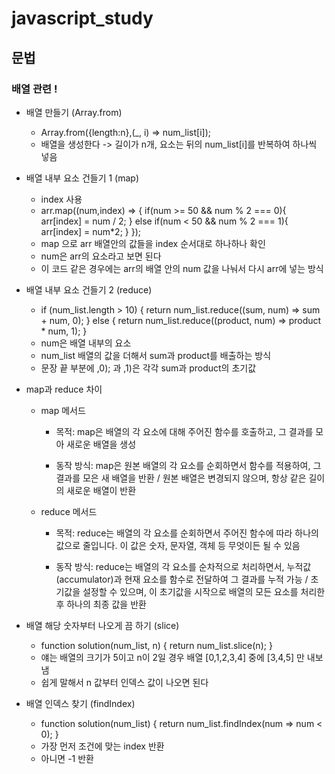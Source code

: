 # javascript_study

## 문법

### 배열 관련 !
- 배열 만들기 (Array.from)
  - Array.from({length:n},(_, i) => num_list[i]);
  - 배열을 생성한다 -> 길이가 n개, 요소는 뒤의 num_list[i]를 반복하여 하나씩 넣음
 
- 배열 내부 요소 건들기 1 (map)
  - index 사용
  - arr.map((num,index) => {
       if(num >= 50 && num % 2 === 0){
           arr[index] = num / 2;
       }
       else if(num < 50 && num % 2 === 1){
           arr[index] = num*2;
       }
   });
  - map 으로 arr 배열안의 값들을 index 순서대로 하나하나 확인
  - num은 arr의 요소라고 보면 된다
  - 이 코드 같은 경우에는 arr의 배열 안의 num 값을 나눠서 다시 arr에 넣는 방식

- 배열 내부 요소 건들기 2 (reduce)
  - if (num_list.length > 10) {
        return num_list.reduce((sum, num) => sum + num, 0);
    } else {
        return num_list.reduce((product, num) => product * num, 1);
    }
  - num은 배열 내부의 요소
  - num_list 배열의 값을 더해서 sum과 product를 배출하는 방식
  - 문장 끝 부분에 ,0); 과 ,1)은 각각 sum과 product의 초기값
    
- map과 reduce 차이 
  - map 메서드
    - 목적: map은 배열의 각 요소에 대해 주어진 함수를 호출하고, 그 결과를 모아 새로운 배열을 생성

    - 동작 방식: map은 원본 배열의 각 요소를 순회하면서 함수를 적용하여, 그 결과를 모은 새 배열을 반환 / 원본 배열은 변경되지 않으며, 항상 같은 길이의 새로운 배열이 반환

  -  reduce 메서드
     - 목적: reduce는 배열의 각 요소를 순회하면서 주어진 함수에 따라 하나의 값으로 줄입니다. 이 값은 숫자, 문자열, 객체 등 무엇이든 될 수 있음

     - 동작 방식: reduce는 배열의 각 요소를 순차적으로 처리하면서, 누적값(accumulator)과 현재 요소를 함수로 전달하여 그 결과를 누적 가능 / 초기값을 설정할 수 있으며, 이 초기값을 시작으로 배열의 모든 요소를 처리한 후 하나의 최종 값을 반환

- 배열 해당 숫자부터 나오게 끔 하기 (slice)
  - function solution(num_list, n) {
      return num_list.slice(n);
    }
  - 얘는 배열의 크기가 5이고 n이 2일 경우 배열 [0,1,2,3,4] 중에 [3,4,5] 만 내보냄
  - 쉽게 말해서 n 값부터 인덱스 값이 나오면 된다
 
- 배열 인덱스 찾기 (findIndex)
  - function solution(num_list) {
      return num_list.findIndex(num => num < 0);
    }
  - 가장 먼저 조건에 맞는 index 반환
  - 아니면 -1 반환
 
